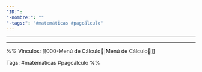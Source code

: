 ```yaml
---
"ID:": 
"-nombre:": ""
"-tags:": "#matemáticas #pagcálculo"
---
```

___























___
%%
Vínculos:
[[000-Menú de Cálculo📃|Menú de Cálculo📃]]

Tags:
#matemáticas #pagcálculo 
%%